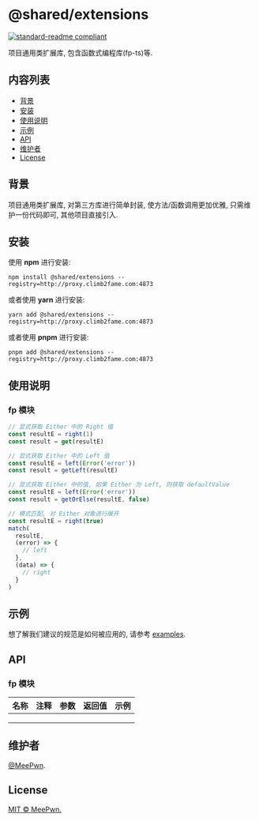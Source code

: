 # @shared/extensions

[![standard-readme compliant](https://img.shields.io/badge/readme%20style-standard-brightgreen.svg?style=flat-square)](https://github.com/RichardLitt/standard-readme)

项目通用类扩展库, 包含函数式编程库(fp-ts)等.

## 内容列表

- [背景](#背景)
- [安装](#安装)
- [使用说明](#使用说明)
- [示例](#示例)
- [API](#API)
- [维护者](#维护者)
- [License](#license)

## 背景

项目通用类扩展库, 对第三方库进行简单封装, 使方法/函数调用更加优雅, 只需维护一份代码即可, 其他项目直接引入.

## 安装

使用 **npm** 进行安装:

```shell
npm install @shared/extensions --registry=http://proxy.climb2fame.com:4873
```

或者使用 **yarn** 进行安装:

```shell
yarn add @shared/extensions --registry=http://proxy.climb2fame.com:4873
```

或者使用 **pnpm** 进行安装:

```shell
pnpm add @shared/extensions --registry=http://proxy.climb2fame.com:4873
```

## 使用说明

### fp 模块

```typescript
// 显式获取 Either 中的 Right 值
const resultE = right(1)
const result = get(resultE)

// 显式获取 Either 中的 Left 值
const resultE = left(Error('error'))
const result = getLeft(resultE)

// 显式获取 Either 中的值, 如果 Either 为 Left, 则获取 defaultValue
const resultE = left(Error('error'))
const result = getOrElse(resultE, false)

// 模式匹配, 对 Either 对象进行展开
const resultE = right(true)
match(
  resultE,
  (error) => {
    // left
  },
  (data) => {
    // right
  }
)
```

## 示例

想了解我们建议的规范是如何被应用的, 请参考 [examples](examples/).

## API

### fp 模块

| 名称 | 注释 | 参数 | 返回值 | 示例 |
| ---- | ---- | ---- | ------ | ---- |
|      |      |      |        |      |
|      |      |      |        |      |
|      |      |      |        |      |

## 维护者

[@MeePwn](https://github.com/maybewaityou).

## License

[MIT © MeePwn.](LICENSE)
